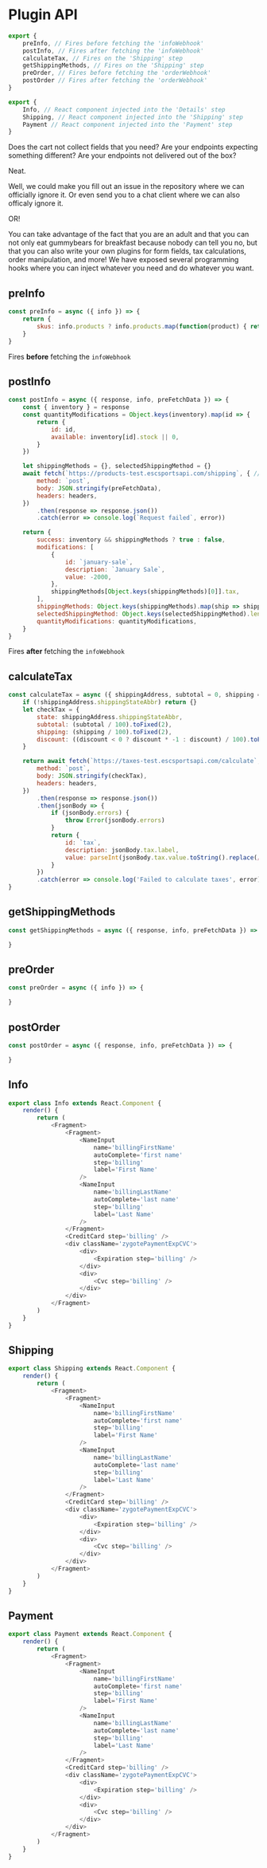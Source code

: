 # Plugin API

```javascript
export { 
	preInfo, // Fires before fetching the 'infoWebhook'
	postInfo, // Fires after fetching the 'infoWebhook'
	calculateTax, // Fires on the 'Shipping' step 
	getShippingMethods, // Fires on the 'Shipping' step 
	preOrder, // Fires before fetching the 'orderWebhook'
	postOrder // Fires after fetching the 'orderWebhook'
}

export { 
	Info, // React component injected into the 'Details' step
	Shipping, // React component injected into the 'Shipping' step
	Payment // React component injected into the 'Payment' step
}
```

Does the cart not collect fields that you need? Are your endpoints expecting something different? Are your endpoints not delivered out of the box?

Neat.

Well, we could make you fill out an issue in the repository where we can officially ignore it. Or even send you to a chat client where we can also officaly ignore it.

OR!

You can take advantage of the fact that you are an adult and that you can not only eat gummybears for breakfast because nobody can tell you no, but that you can also write your own plugins for form fields, tax calculations, order manipulation, and more! We have exposed several programming hooks where you can inject whatever you need and do whatever you want.

## preInfo

```javascript
const preInfo = async ({ info }) => {
	return {
		skus: info.products ? info.products.map(function(product) { return product.id }) : []
	}
}
```
Fires **before** fetching the `infoWebhook`

## postInfo

```javascript
const postInfo = async ({ response, info, preFetchData }) => {
	const { inventory } = response
	const quantityModifications = Object.keys(inventory).map(id => {
		return {
			id: id,
			available: inventory[id].stock || 0,
		}
	})

	let shippingMethods = {}, selectedShippingMethod = {}
	await fetch(`https://products-test.escsportsapi.com/shipping`, { // Get packing dimensions
		method: `post`,
		body: JSON.stringify(preFetchData),
		headers: headers,
	})
		.then(response => response.json())
		.catch(error => console.log(`Request failed`, error))

	return {
		success: inventory && shippingMethods ? true : false,
		modifications: [
			{
				id: `january-sale`,
				description: `January Sale`,
				value: -2000,
			},
			shippingMethods[Object.keys(shippingMethods)[0]].tax,
		],
		shippingMethods: Object.keys(shippingMethods).map(ship => shippingMethods[ship]),
		selectedShippingMethod: Object.keys(selectedShippingMethod).length == 1 ? selectedShippingMethod[Object.keys(selectedShippingMethod)[0]] : selectedShippingMethod,
		quantityModifications: quantityModifications,
	}
}
```
Fires **after** fetching the `infoWebhook`

## calculateTax

```javascript
const calculateTax = async ({ shippingAddress, subtotal = 0, shipping = 0, discount = 0 }) => {
	if (!shippingAddress.shippingStateAbbr) return {}
	let checkTax = {
		state: shippingAddress.shippingStateAbbr,
		subtotal: (subtotal / 100).toFixed(2),
		shipping: (shipping / 100).toFixed(2),
		discount: ((discount < 0 ? discount * -1 : discount) / 100).toFixed(2),
	}

	return await fetch(`https://taxes-test.escsportsapi.com/calculate`, { // Get taxes
		method: `post`,
		body: JSON.stringify(checkTax),
		headers: headers,
	})
		.then(response => response.json())
		.then(jsonBody => {
			if (jsonBody.errors) {
				throw Error(jsonBody.errors)
			}
			return {
				id: `tax`,
				description: jsonBody.tax.label,
				value: parseInt(jsonBody.tax.value.toString().replace(/\./g, ''), 10),
			}
		})
		.catch(error => console.log('Failed to calculate taxes', error))
}
```

## getShippingMethods

```javascript
const getShippingMethods = async ({ response, info, preFetchData }) => {

}
```

## preOrder

```javascript
const preOrder = async ({ info }) => {

}
```

## postOrder

```javascript
const postOrder = async ({ response, info, preFetchData }) => {

}
```

## Info

```javascript
export class Info extends React.Component {
	render() {
		return (
			<Fragment>
				<Fragment>
					<NameInput
						name='billingFirstName'
						autoComplete='first name'
						step='billing'
						label='First Name'
					/>
					<NameInput
						name='billingLastName'
						autoComplete='last name'
						step='billing'
						label='Last Name'
					/>
				</Fragment>
				<CreditCard step='billing' />
				<div className='zygotePaymentExpCVC'>
					<div>
						<Expiration step='billing' />
					</div>
					<div>
						<Cvc step='billing' />
					</div>
				</div>
			</Fragment>
		)
	}
}
```

## Shipping

```javascript
export class Shipping extends React.Component {
	render() {
		return (
			<Fragment>
				<Fragment>
					<NameInput
						name='billingFirstName'
						autoComplete='first name'
						step='billing'
						label='First Name'
					/>
					<NameInput
						name='billingLastName'
						autoComplete='last name'
						step='billing'
						label='Last Name'
					/>
				</Fragment>
				<CreditCard step='billing' />
				<div className='zygotePaymentExpCVC'>
					<div>
						<Expiration step='billing' />
					</div>
					<div>
						<Cvc step='billing' />
					</div>
				</div>
			</Fragment>
		)
	}
}
```

## Payment

```javascript
export class Payment extends React.Component {
	render() {
		return (
			<Fragment>
				<Fragment>
					<NameInput
						name='billingFirstName'
						autoComplete='first name'
						step='billing'
						label='First Name'
					/>
					<NameInput
						name='billingLastName'
						autoComplete='last name'
						step='billing'
						label='Last Name'
					/>
				</Fragment>
				<CreditCard step='billing' />
				<div className='zygotePaymentExpCVC'>
					<div>
						<Expiration step='billing' />
					</div>
					<div>
						<Cvc step='billing' />
					</div>
				</div>
			</Fragment>
		)
	}
}
```